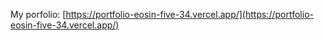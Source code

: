 My porfolio: [https://portfolio-eosin-five-34.vercel.app/](https://portfolio-eosin-five-34.vercel.app/)
